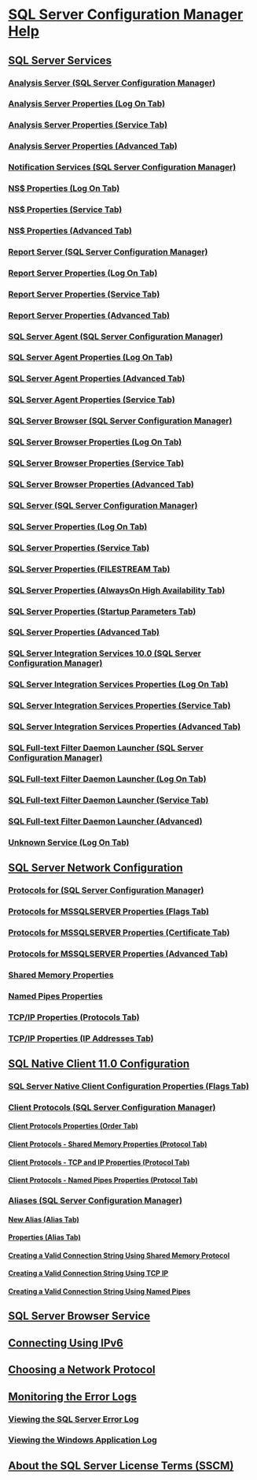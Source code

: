 # [SQL Server Configuration Manager Help](sql-server-configuration-manager-help.md)
## [SQL Server Services](sql-server-services.md)
### [Analysis Server <server> (SQL Server Configuration Manager)](analysis-server-server-sql-server-configuration-manager.md)
### [Analysis Server Properties (Log On Tab)](analysis-server-properties-log-on-tab.md)
### [Analysis Server Properties (Service Tab)](analysis-server-properties-service-tab.md)
### [Analysis Server Properties (Advanced Tab)](analysis-server-properties-advanced-tab.md)
### [Notification Services (SQL Server Configuration Manager)](notification-services-sql-server-configuration-manager.md)
### [NS$<service name> Properties (Log On Tab)](ns-service-name-properties-log-on-tab.md)
### [NS$<service name> Properties (Service Tab)](ns-service-name-properties-service-tab.md)
### [NS$<service name> Properties (Advanced Tab)](ns-service-name-properties-advanced-tab.md)
### [Report Server <server> (SQL Server Configuration Manager)](report-server-server-sql-server-configuration-manager.md)
### [Report Server Properties (Log On Tab)](report-server-properties-log-on-tab.md)
### [Report Server Properties (Service Tab)](report-server-properties-service-tab.md)
### [Report Server Properties (Advanced Tab)](report-server-properties-advanced-tab.md)
### [SQL Server Agent <server> (SQL Server Configuration Manager)](sql-server-agent-server-sql-server-configuration-manager.md)
### [SQL Server Agent Properties (Log On Tab)](sql-server-agent-properties-log-on-tab.md)
### [SQL Server Agent Properties (Advanced Tab)](sql-server-agent-properties-advanced-tab.md)
### [SQL Server Agent Properties (Service Tab)](sql-server-agent-properties-service-tab.md)
### [SQL Server Browser (SQL Server Configuration Manager)](sql-server-browser-sql-server-configuration-manager.md)
### [SQL Server Browser Properties (Log On Tab)](sql-server-browser-properties-log-on-tab.md)
### [SQL Server Browser Properties (Service Tab)](sql-server-browser-properties-service-tab.md)
### [SQL Server Browser Properties (Advanced Tab)](sql-server-browser-properties-advanced-tab.md)
### [SQL Server <server> (SQL Server Configuration Manager)](sql-server-server-sql-server-configuration-manager.md)
### [SQL Server Properties (Log On Tab)](sql-server-properties-log-on-tab.md)
### [SQL Server Properties (Service Tab)](sql-server-properties-service-tab.md)
### [SQL Server Properties (FILESTREAM Tab)](sql-server-properties-filestream-tab.md)
### [SQL Server Properties (AlwaysOn High Availability Tab)](sql-server-properties-alwayson-high-availability-tab.md)
### [SQL Server Properties (Startup Parameters Tab)](sql-server-properties-startup-parameters-tab.md)
### [SQL Server Properties (Advanced Tab)](sql-server-properties-advanced-tab.md)
### [SQL Server Integration Services 10.0 (SQL Server Configuration Manager)](sql-server-integration-services-10-0-sql-server-configuration-manager.md)
### [SQL Server Integration Services Properties (Log On Tab)](sql-server-integration-services-properties-log-on-tab.md)
### [SQL Server Integration Services Properties (Service Tab)](sql-server-integration-services-properties-service-tab.md)
### [SQL Server Integration Services Properties (Advanced Tab)](sql-server-integration-services-properties-advanced-tab.md)
### [SQL Full-text Filter Daemon Launcher (SQL Server Configuration Manager)](sql-full-text-filter-daemon-launcher-sql-server-configuration-manager.md)
### [SQL Full-text Filter Daemon Launcher (Log On Tab)](sql-full-text-filter-daemon-launcher-log-on-tab.md)
### [SQL Full-text Filter Daemon Launcher (Service Tab)](sql-full-text-filter-daemon-launcher-service-tab.md)
### [SQL Full-text Filter Daemon Launcher (Advanced)](sql-full-text-filter-daemon-launcher-advanced.md)
### [Unknown Service (Log On Tab)](unknown-service-log-on-tab.md)
## [SQL Server Network Configuration](sql-server-network-configuration.md)
### [Protocols for <server> (SQL Server Configuration Manager)](protocols-for-server-sql-server-configuration-manager.md)
### [Protocols for MSSQLSERVER Properties (Flags Tab)](protocols-for-mssqlserver-properties-flags-tab.md)
### [Protocols for MSSQLSERVER Properties (Certificate Tab)](protocols-for-mssqlserver-properties-certificate-tab.md)
### [Protocols for MSSQLSERVER Properties (Advanced Tab)](protocols-for-mssqlserver-properties-advanced-tab.md)
### [Shared Memory Properties](../../analysis-services/server-properties/memory-properties.md)
### [Named Pipes Properties](named-pipes-properties.md)
### [TCP/IP Properties (Protocols Tab)](tcp-ip-properties-protocols-tab.md)
### [TCP/IP Properties (IP Addresses Tab)](tcp-ip-properties-ip-addresses-tab.md)
## [SQL Native Client 11.0 Configuration](sql-native-client-11-0-configuration.md)
### [SQL Server Native Client Configuration Properties (Flags Tab)](sql-server-native-client-configuration-properties-flags-tab.md)
### [Client Protocols (SQL Server Configuration Manager)](client-protocols-sql-server-configuration-manager.md)
#### [Client Protocols Properties (Order Tab)](client-protocols-properties-order-tab.md)
#### [Client Protocols - Shared Memory Properties (Protocol Tab)](client-protocols-shared-memory-properties-protocol-tab.md)
#### [Client Protocols - TCP and IP Properties (Protocol Tab)](client-protocols-tcp-and-ip-properties-protocol-tab.md)
#### [Client Protocols - Named Pipes Properties (Protocol Tab)](client-protocols-named-pipes-properties-protocol-tab.md)
### [Aliases (SQL Server Configuration Manager)](aliases-sql-server-configuration-manager.md)
#### [New Alias (Alias Tab)](new-alias-alias-tab.md)
#### [<Alias> Properties (Alias Tab)](alias-properties-alias-tab.md)
#### [Creating a Valid Connection String Using Shared Memory Protocol](creating-a-valid-connection-string-using-shared-memory-protocol.md)
#### [Creating a Valid Connection String Using TCP IP](creating-a-valid-connection-string-using-tcp-ip.md)
#### [Creating a Valid Connection String Using Named Pipes](creating-a-valid-connection-string-using-named-pipes.md)
## [SQL Server Browser Service](sql-server-browser-service.md)
## [Connecting Using IPv6](connecting-using-ipv6.md)
## [Choosing a Network Protocol](choosing-a-network-protocol.md)
## [Monitoring the Error Logs](monitoring-the-error-logs.md)
### [Viewing the SQL Server Error Log](viewing-the-sql-server-error-log.md)
### [Viewing the Windows Application Log](viewing-the-windows-application-log.md)
## [About the SQL Server License Terms (SSCM)](about-the-sql-server-license-terms-sscm.md)
